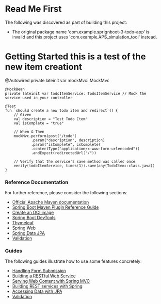 # Read Me First
The following was discovered as part of building this project:

* The original package name 'com.example.sprignboot-3-todo-app' is invalid and this project uses 'com.example.APS_simulation_tool' instead.

# Getting Started this is a test of the new item creationt
@Autowired
private lateinit var mockMvc: MockMvc

    @MockBean
    private lateinit var todoItemService: TodoItemService // Mock the service used in your controller

    @Test
    fun `should create a new todo item and redirect`() {
        // Given
        val description = "Test Todo Item"
        val isComplete = "true"

        // When & Then
        mockMvc.perform(post("/todo")
                .param("description", description)
                .param("isComplete", isComplete)
                .contentType("application/x-www-form-urlencoded"))
                .andExpect(redirectedUrl("/"))

        // Verify that the service's save method was called once
        verify(todoItemService, times(1)).save(any(TodoItem::class.java))
    }
### Reference Documentation
For further reference, please consider the following sections:

* [Official Apache Maven documentation](https://maven.apache.org/guides/index.html)
* [Spring Boot Maven Plugin Reference Guide](https://docs.spring.io/spring-boot/docs/3.1.8/maven-plugin/reference/html/)
* [Create an OCI image](https://docs.spring.io/spring-boot/docs/3.1.8/maven-plugin/reference/html/#build-image)
* [Spring Boot DevTools](https://docs.spring.io/spring-boot/docs/3.1.8/reference/htmlsingle/index.html#using.devtools)
* [Thymeleaf](https://docs.spring.io/spring-boot/docs/3.1.8/reference/htmlsingle/index.html#web.servlet.spring-mvc.template-engines)
* [Spring Web](https://docs.spring.io/spring-boot/docs/3.1.8/reference/htmlsingle/index.html#web)
* [Spring Data JPA](https://docs.spring.io/spring-boot/docs/3.1.8/reference/htmlsingle/index.html#data.sql.jpa-and-spring-data)
* [Validation](https://docs.spring.io/spring-boot/docs/3.1.8/reference/htmlsingle/index.html#io.validation)

### Guides
The following guides illustrate how to use some features concretely:

* [Handling Form Submission](https://spring.io/guides/gs/handling-form-submission/)
* [Building a RESTful Web Service](https://spring.io/guides/gs/rest-service/)
* [Serving Web Content with Spring MVC](https://spring.io/guides/gs/serving-web-content/)
* [Building REST services with Spring](https://spring.io/guides/tutorials/rest/)
* [Accessing Data with JPA](https://spring.io/guides/gs/accessing-data-jpa/)
* [Validation](https://spring.io/guides/gs/validating-form-input/)

